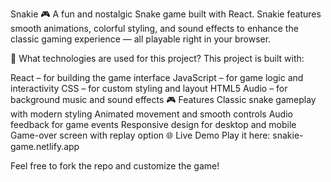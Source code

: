 Snakie 🎮
A fun and nostalgic Snake game built with React. Snakie features smooth animations, colorful styling, and sound effects to enhance the classic gaming experience — all playable right in your browser.

🚀 What technologies are used for this project?
This project is built with:

React – for building the game interface
JavaScript – for game logic and interactivity
CSS – for custom styling and layout
HTML5 Audio – for background music and sound effects
🎮 Features
Classic snake gameplay with modern styling
Animated movement and smooth controls
Audio feedback for game events
Responsive design for desktop and mobile
Game-over screen with replay option
🌐 Live Demo
Play it here: snakie-game.netlify.app

Feel free to fork the repo and customize the game!
